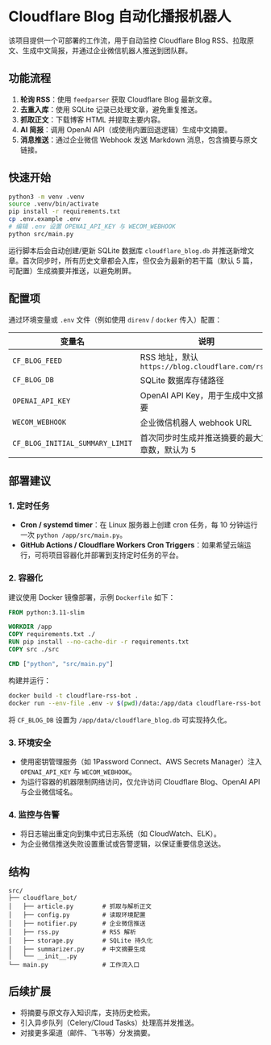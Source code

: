 # Cloudflare Blog 自动化播报机器人

该项目提供一个可部署的工作流，用于自动监控 Cloudflare Blog RSS、拉取原文、生成中文简报，并通过企业微信机器人推送到团队群。

## 功能流程

1. **轮询 RSS**：使用 `feedparser` 获取 Cloudflare Blog 最新文章。
2. **去重入库**：使用 SQLite 记录已处理文章，避免重复推送。
3. **抓取正文**：下载博客 HTML 并提取主要内容。
4. **AI 简报**：调用 OpenAI API（或使用内置回退逻辑）生成中文摘要。
5. **消息推送**：通过企业微信 Webhook 发送 Markdown 消息，包含摘要与原文链接。

## 快速开始

```bash
python3 -m venv .venv
source .venv/bin/activate
pip install -r requirements.txt
cp .env.example .env
# 编辑 .env 设置 OPENAI_API_KEY 与 WECOM_WEBHOOK
python src/main.py
```


运行脚本后会自动创建/更新 SQLite 数据库 `cloudflare_blog.db` 并推送新增文章。首次同步时，所有历史文章都会入库，但仅会为最新的若干篇（默认 5 篇，可配置）生成摘要并推送，以避免刷屏。

## 配置项

通过环境变量或 `.env` 文件（例如使用 `direnv` / `docker` 传入）配置：

| 变量名 | 说明 |
| --- | --- |
| `CF_BLOG_FEED` | RSS 地址，默认 `https://blog.cloudflare.com/rss/` |
| `CF_BLOG_DB` | SQLite 数据库存储路径 |
| `OPENAI_API_KEY` | OpenAI API Key，用于生成中文摘要 |
| `WECOM_WEBHOOK` | 企业微信机器人 webhook URL |
| `CF_BLOG_INITIAL_SUMMARY_LIMIT` | 首次同步时生成并推送摘要的最大文章数，默认为 5 |

## 部署建议

### 1. 定时任务

* **Cron / systemd timer**：在 Linux 服务器上创建 cron 任务，每 10 分钟运行一次 `python /app/src/main.py`。
* **GitHub Actions / Cloudflare Workers Cron Triggers**：如果希望云端运行，可将项目容器化并部署到支持定时任务的平台。

### 2. 容器化

建议使用 Docker 镜像部署，示例 `Dockerfile` 如下：

```dockerfile
FROM python:3.11-slim

WORKDIR /app
COPY requirements.txt ./
RUN pip install --no-cache-dir -r requirements.txt
COPY src ./src

CMD ["python", "src/main.py"]
```

构建并运行：

```bash
docker build -t cloudflare-rss-bot .
docker run --env-file .env -v $(pwd)/data:/app/data cloudflare-rss-bot
```

将 `CF_BLOG_DB` 设置为 `/app/data/cloudflare_blog.db` 可实现持久化。

### 3. 环境安全

* 使用密钥管理服务（如 1Password Connect、AWS Secrets Manager）注入 `OPENAI_API_KEY` 与 `WECOM_WEBHOOK`。
* 为运行容器的机器限制网络访问，仅允许访问 Cloudflare Blog、OpenAI API 与企业微信域名。

### 4. 监控与告警

* 将日志输出重定向到集中式日志系统（如 CloudWatch、ELK）。
* 为企业微信推送失败设置重试或告警逻辑，以保证重要信息送达。

## 结构

```
src/
├── cloudflare_bot/
│   ├── article.py        # 抓取与解析正文
│   ├── config.py         # 读取环境配置
│   ├── notifier.py       # 企业微信推送
│   ├── rss.py            # RSS 解析
│   ├── storage.py        # SQLite 持久化
│   ├── summarizer.py     # 中文摘要生成
│   └── __init__.py
└── main.py               # 工作流入口
```

## 后续扩展

* 将摘要与原文存入知识库，支持历史检索。
* 引入异步队列（Celery/Cloud Tasks）处理高并发推送。
* 对接更多渠道（邮件、飞书等）分发摘要。
